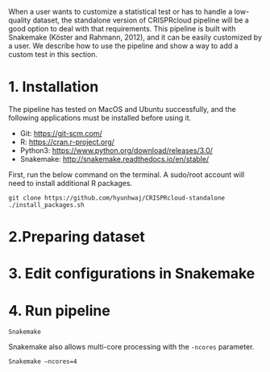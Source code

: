 When a user wants to customize a statistical test or has to handle a low-quality dataset, the standalone version of CRISPRcloud pipeline will be a good option to deal with that requirements. This pipeline is built with Snakemake (Köster and Rahmann, 2012), and it can be easily customized by a user. We describe how to use the pipeline and show a way to add a custom test in this section.

# 1. Installation
The pipeline has tested on MacOS and Ubuntu successfully, and the following applications must be installed before using it.

* Git: https://git-scm.com/
* R: https://cran.r-project.org/
* Python3: https://www.python.org/download/releases/3.0/
* Snakemake: http://snakemake.readthedocs.io/en/stable/

First, run the below command on the terminal. A sudo/root account will need to install additional R packages.

```
git clone https://github.com/hyunhwaj/CRISPRcloud-standalone
./install_packages.sh
```

# 2.Preparing dataset

# 3. Edit configurations in Snakemake

# 4. Run pipeline

```
Snakemake
```

Snakemake also allows multi-core processing with the `-ncores` parameter.

```
Snakemake –ncores=4
```
